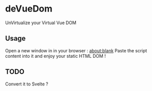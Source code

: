# deVueDom
UnVirtualize your Virtual Vue DOM

## Usage

Open a new window in in your browser : [about:blank](about:blank)
Paste the script content into it and enjoy your static HTML DOM !

## TODO
Convert it to Svelte ?
